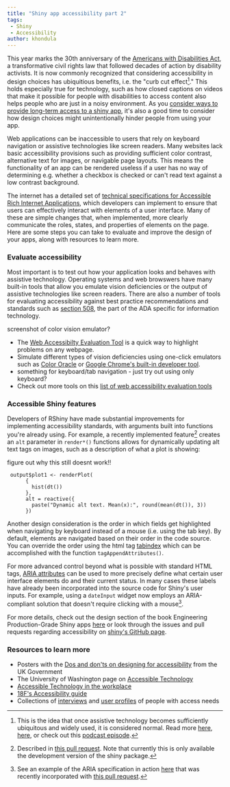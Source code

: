 ```yaml
---
title: "Shiny app accessibility part 2"
tags:
 - Shiny
 - Accessibility
author: khondula
---
```


This year marks the 30th anniversary of the [Americans with Disabilities Act](https://adata.org/learn-about-ada), a transformative civil rights law that followed decades of action by disability activists. It is now commonly recognized that considering accessibility in design choices has ubiquitious benefits, i.e. the "curb cut effect[^1]." This holds especially true for technology, such as how closed captions on videos that make it possible for people with disabilities to access content also helps people who are just in a noisy environment. As you [consider ways to provide long-term access to a shiny app](https://cyberhelp.sesync.org/blog/shiny-in-pubs.html), it's also a good time to consider how design choices might unintentionally hinder people from using your app. 

Web applications can be inaccessible to users that rely on keyboard navigation or assistive technologies like screen readers. Many websites lack basic accessibility provisions such as providing sufficient color contrast, alternative text for images, or navigable page layouts. This means the functionality of an app can be rendered useless if a user has no way of determining e.g. whether a checkbox is checked or can't read text against a low contrast background.

The internet has a detailed set of [technical specifications for Accessible Rich Internet Applications](https://www.w3.org/TR/wai-aria-practices/), which developers can implement to ensure that users can effectively interact with elements of a user interface. Many of these are simple changes that, when implemented, more clearly communicate the roles, states, and properties of elements on the page. Here are some steps you can take to evaluate and improve the design of your apps, along with resources to learn more.

### Evaluate accessibility

Most important is to test out how your application looks and behaves with assistive technology. Operating systems and web browswers have many built-in tools that allow you emulate vision deficiencies or the output of assistive technologies like screen readers. There are also a number of tools for evaluating accessibility against best practice recommendations and standards such as [section 508](https://digital.gov/2018/01/30/updated-it-accessibility-standards/), the part of the ADA specific for information technology. 

screenshot of color vision emulator?

* The [Web Accessibilty Evaluation Tool](https://wave.webaim.org/) is a quick way to highlight problems on any webpage. 
* Simulate different types of vision deficiencies using one-click emulators such as [Color Oracle](https://colororacle.org/) or [Google Chrome's built-in developer tool](https://developers.google.com/web/updates/2020/03/devtools). 
* something for keyboard/tab navigation - just try out using only keyboard? 
* Check out more tools on this [list of web accessibility evaluation tools]( https://www.w3.org/WAI/ER/tools/)

### Accessible Shiny features

Developers of RShiny have made substantial improvements for implementing accessibility standards, with arguments built into functions you're already using. For example, a recently implemented feature[^2] creates an `alt` parameter in `render*()` functions allows for dynamically updating alt text tags on images, such as a description of what a plot is showing:

figure out why this still doesnt work!! 
```
 output$plot1 <- renderPlot(
      {
        hist(dt())
      },
      alt = reactive({
        paste("Dynamic alt text. Mean(x):", round(mean(dt()), 3))
      })
```

Another design consideration is the order in which fields get highlighted when navigating by keyboard instead of a mouse (i.e. using the tab key). By default, elements are navigated based on their order in the code source. You can override the order using the html tag [tabindex](https://www.w3.org/WAI/GL/wiki/Creating_Logical_Tab_Order_with_the_Tabindex_Attribute) which can be accomplished with the function `tagAppendAttributes()`. 

For more advanced control beyond what is possible with standard HTML tags, [ARIA attributes](https://webaim.org/techniques/aria/) can be used to more precisely define what certain user interface elements do and their current status. In many cases these labels have already been incorporated into the source code for Shiny's user inputs. For example, using a `dateInput` widget now employs an ARIA-compliant solution that doesn't require clicking with a mouse[^3]. 

For more details, check out the design section of the book Engineering Production-Grade Shiny apps [here](https://engineering-shiny.org/matters.html#web-accessibility) or look through the issues and pull requests regarding accessibility on [shiny's GitHub page](https://github.com/rstudio/shiny/labels/Type%3A%20Accessibility). 

### Resources to learn more

* Posters with the [Dos and don'ts on designing for accessibility](https://accessibility.blog.gov.uk/2016/09/02/dos-and-donts-on-designing-for-accessibility/) from the UK Government
* The University of Washington page on [Accessible Technology](https://www.washington.edu/accessibility/web/aria/)
* [Accessible Technology in the workplace](https://accessibletech.org/accessible-technology/#general)
* [18F's Accessibility guide](https://accessibility.18f.gov/)
* Collections of [interviews](https://accessibility.blog.gov.uk/category/accessibility-and-me/) and [user profiles](https://www.gov.uk/government/publications/understanding-disabilities-and-impairments-user-profiles) of people with access needs 


[^1]: This is the idea that once assistive technology becomes sufficiently ubiquitous and widely used, it is considered normal. Read more [here](https://ssir.org/articles/entry/the_curb_cut_effect),  [here](https://medium.com/@mosaicofminds/the-curb-cut-effect-how-making-public-spaces-accessible-to-people-with-disabilities-helps-everyone-d69f24c58785), or check out this [podcast episode](https://99percentinvisible.org/episode/curb-cuts/). 
[^2]: Described in [this pull request](https://github.com/rstudio/shiny/pull/3006). Note that currently this is only available the development version of the shiny package. 
[^3]: See an example of the ARIA specification in action [here](https://www.w3.org/TR/wai-aria-practices-1.1/examples/dialog-modal/datepicker-dialog.html) that was recently incorporated with [this pull request](https://github.com/rstudio/shiny/issues/2951). 

